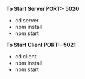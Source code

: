 **To Start Server PORT:- 5020**

- cd server
- npm install
- npm start

**To Start Client PORT:- 5021**

- cd client
- npm install
- npm start
